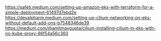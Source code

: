 
https://safeti.medium.com/setting-up-amazon-eks-with-terraform-for-a-simple-deployment-61497d7ebd2e
https://devalpharm.medium.com/setting-up-cilium-networking-on-eks-without-default-add-ons-b7548346de39
https://medium.com/@amitmavgupta/cilium-installing-cilium-in-eks-with-no-kube-proxy-86f54a56c360